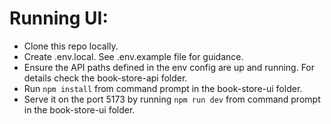 # Running UI:

- Clone this repo locally.
- Create .env.local. See .env.example file for guidance.
- Ensure the API paths defined in the env config are up and running. For details check the book-store-api folder.
- Run `npm install` from command prompt in the book-store-ui folder.
- Serve it on the port 5173 by running `npm run dev` from command prompt in the book-store-ui folder.
